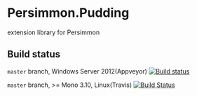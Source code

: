 # Persimmon.Pudding

extension library for Persimmon

## Build status

``master`` branch, Windows Server 2012(Appveyor) [![Build status](https://ci.appveyor.com/api/projects/status/pvnvym91bgeh226c/branch/master?svg=true)](https://ci.appveyor.com/project/pocketberserker/persimmon-pudding/branch/master)

``master`` branch, >= Mono 3.10, Linux(Travis) [![Build Status](https://travis-ci.org/persimmon-projects/Persimmon.Pudding.svg?branch=master)](https://travis-ci.org/persimmon-projects/Persimmon.Pudding)
